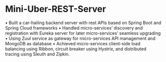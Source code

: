 # Mini-Uber-REST-Server
• Built a car-hailing backend server with rest APIs based on Spring Boot and Spring Cloud frameworks
• Handled micro-services’ discovery and registration with Eureka server for later micro-services’ seamless
upgrading
• Using Zuul service as gateway for micro-services API management and MongoDB as database
• Achieved micro-services client-side load balancing using Ribbon, circuit breaker using Hystrix, and
distributed tracing using Sleuth and Zipkin.
